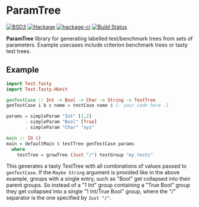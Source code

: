 ParamTree
=========
[![BSD3](https://img.shields.io/badge/License-BSD-blue.svg)](https://en.wikipedia.org/wiki/BSD_License)
[![Hackage](https://img.shields.io/hackage/v/paramtree.svg)](https://hackage.haskell.org/package/paramtree)
[![hackage-ci](https://matrix.hackage.haskell.org/api/v2/packages/paramtree/badge)](https://matrix.hackage.haskell.org/#/package/paramtree)
[![Build Status](https://travis-ci.org/merijn/paramtree.svg)](https://travis-ci.org/merijn/paramtree)

**ParamTree** library for generating labelled test/benchmark trees from sets of
parameters. Example usecases include criterion benchmark trees or tasty test
trees.

Example
-------

```haskell
import Test.Tasty
import Test.Tasty.HUnit

genTestCase :: Int -> Bool -> Char -> String -> TestTree
genTestCase i b c name = testCase name $ {- your code here -}

params = simpleParam "Int" [1,2]
       . simpleParam "Bool" [True]
       . simpleParam "Char" "xyz"

main :: IO ()
main = defaultMain $ testTree genTestCase params
  where
    testTree = growTree (Just "/") testGroup "my tests"
```

This generates a tasty TestTree with all combinations of values passed to
`genTestCase`. If the `Maybe String` argument is provided like in the above
example, groups with a single entry, such as "Bool" get collapsed into their
parent groups. So instead of a "1 Int" group containing a "True Bool" group
they get collapsed into a single "1 Int/True Bool" group, where the "/"
separator is the one specified by `Just "/"`.
